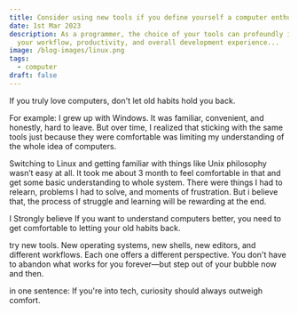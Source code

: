 ```yaml
---
title: Consider using new tools if you define yourself a computer enthusiast
date: 1st Mar 2023
description: As a programmer, the choice of your tools can profoundly impact
  your workflow, productivity, and overall development experience...
image: /blog-images/linux.png
tags:
  - computer
draft: false
---
```


If you truly love computers, don't let old habits hold you back.

For example: I grew up with Windows. It was familiar, convenient, and honestly, hard to leave. But over time, I realized that sticking with the same tools just because they were comfortable was limiting my understanding of the whole idea of computers.

Switching to Linux and getting familiar with things like Unix philosophy wasn’t easy at all. It took me about 3 month to feel comfortable in that and get some basic understanding to whole system. There were things I had to relearn, problems I had to solve, and moments of frustration. But i believe that, the process of struggle and learning will be rewarding at the end.

I Strongly believe If you want to understand computers better, you need to get comfortable to letting your old habits back.

try new tools. New operating systems, new shells, new editors, and different workflows. Each one offers a different perspective. You don't have to abandon what works for you forever—but step out of your bubble now and then.

in one sentence: If you're into tech, curiosity should always outweigh comfort.
